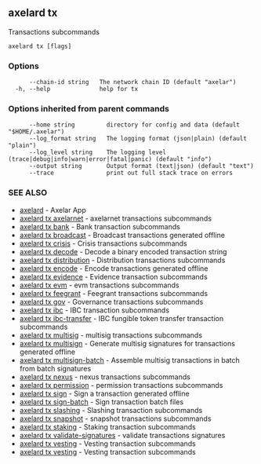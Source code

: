 ## axelard tx

Transactions subcommands

```
axelard tx [flags]
```

### Options

```
      --chain-id string   The network chain ID (default "axelar")
  -h, --help              help for tx
```

### Options inherited from parent commands

```
      --home string         directory for config and data (default "$HOME/.axelar")
      --log_format string   The logging format (json|plain) (default "plain")
      --log_level string    The logging level (trace|debug|info|warn|error|fatal|panic) (default "info")
      --output string       Output format (text|json) (default "text")
      --trace               print out full stack trace on errors
```

### SEE ALSO

- [axelard](/cli-docs/v0_29_1/axelard) - Axelar App
- [axelard tx axelarnet](/cli-docs/v0_29_1/axelard_tx_axelarnet) - axelarnet transactions subcommands
- [axelard tx bank](/cli-docs/v0_29_1/axelard_tx_bank) - Bank transaction subcommands
- [axelard tx broadcast](/cli-docs/v0_29_1/axelard_tx_broadcast) - Broadcast transactions generated offline
- [axelard tx crisis](/cli-docs/v0_29_1/axelard_tx_crisis) - Crisis transactions subcommands
- [axelard tx decode](/cli-docs/v0_29_1/axelard_tx_decode) - Decode a binary encoded transaction string
- [axelard tx distribution](/cli-docs/v0_29_1/axelard_tx_distribution) - Distribution transactions subcommands
- [axelard tx encode](/cli-docs/v0_29_1/axelard_tx_encode) - Encode transactions generated offline
- [axelard tx evidence](/cli-docs/v0_29_1/axelard_tx_evidence) - Evidence transaction subcommands
- [axelard tx evm](/cli-docs/v0_29_1/axelard_tx_evm) - evm transactions subcommands
- [axelard tx feegrant](/cli-docs/v0_29_1/axelard_tx_feegrant) - Feegrant transactions subcommands
- [axelard tx gov](/cli-docs/v0_29_1/axelard_tx_gov) - Governance transactions subcommands
- [axelard tx ibc](/cli-docs/v0_29_1/axelard_tx_ibc) - IBC transaction subcommands
- [axelard tx ibc-transfer](/cli-docs/v0_29_1/axelard_tx_ibc-transfer) - IBC fungible token transfer transaction subcommands
- [axelard tx multisig](/cli-docs/v0_29_1/axelard_tx_multisig) - multisig transactions subcommands
- [axelard tx multisign](/cli-docs/v0_29_1/axelard_tx_multisign) - Generate multisig signatures for transactions generated offline
- [axelard tx multisign-batch](/cli-docs/v0_29_1/axelard_tx_multisign-batch) - Assemble multisig transactions in batch from batch signatures
- [axelard tx nexus](/cli-docs/v0_29_1/axelard_tx_nexus) - nexus transactions subcommands
- [axelard tx permission](/cli-docs/v0_29_1/axelard_tx_permission) - permission transactions subcommands
- [axelard tx sign](/cli-docs/v0_29_1/axelard_tx_sign) - Sign a transaction generated offline
- [axelard tx sign-batch](/cli-docs/v0_29_1/axelard_tx_sign-batch) - Sign transaction batch files
- [axelard tx slashing](/cli-docs/v0_29_1/axelard_tx_slashing) - Slashing transaction subcommands
- [axelard tx snapshot](/cli-docs/v0_29_1/axelard_tx_snapshot) - snapshot transactions subcommands
- [axelard tx staking](/cli-docs/v0_29_1/axelard_tx_staking) - Staking transaction subcommands
- [axelard tx validate-signatures](/cli-docs/v0_29_1/axelard_tx_validate-signatures) - validate transactions signatures
- [axelard tx vesting](/cli-docs/v0_29_1/axelard_tx_vesting) - Vesting transaction subcommands
- [axelard tx vesting](/cli-docs/v0_29_1/axelard_tx_vesting) - Vesting transaction subcommands
